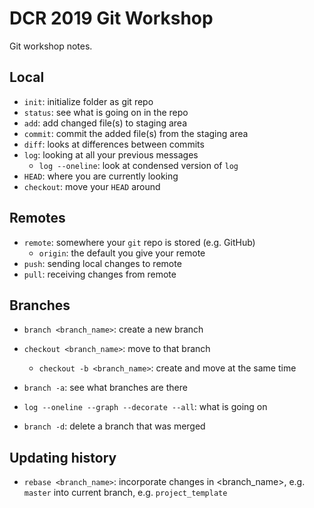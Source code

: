 
# DCR 2019 Git Workshop

Git workshop notes.

## Local

- `init`: initialize folder as git repo
- `status`: see what is going on in the repo
- `add`: add changed file(s) to staging area
- `commit`: commit the added file(s) from the staging area
- `diff`: looks at differences between commits
- `log`: looking at all your previous messages
  - `log --oneline`: look at condensed version of `log`
- `HEAD`: where you are currently looking
- `checkout`: move your `HEAD` around

## Remotes

- `remote`: somewhere your `git` repo is stored (e.g. GitHub)
  - `origin`: the default you give your remote
- `push`: sending local changes to remote
- `pull`: receiving changes from remote

## Branches
- `branch <branch_name>`: create a new branch
- `checkout <branch_name>`: move to that branch
  - `checkout -b <branch_name>`: create and move at the same time
- `branch -a`: see what branches are there

- `log --oneline --graph --decorate --all`: what is going on 
 	 
- `branch -d`: delete a branch that was merged
  
## Updating history

- `rebase <branch_name>`: incorporate changes in <branch_name>, e.g. `master` into current branch, e.g. `project_template`
